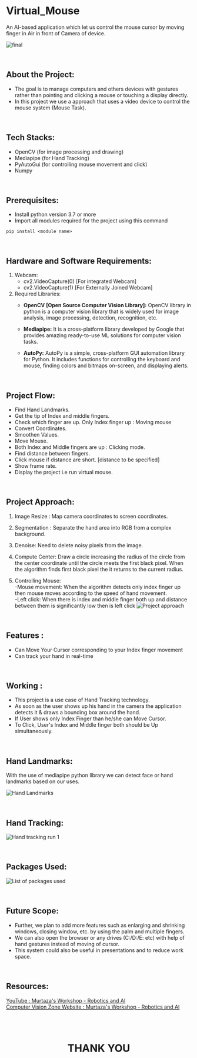 # Virtual_Mouse
An AI-based application which let us control the mouse cursor by moving finger in Air in front of Camera of device.

 ![final](https://user-images.githubusercontent.com/78357575/123516002-93aed580-d6b7-11eb-835b-ac7b284850d5.jpg)

<br>

## About the Project:
- The goal is to manage computers and others devices with gestures rather than pointing and clicking a mouse or touching a display directly.
- In this project we use a approach that uses a video device to control the mouse system (Mouse Task).

<br>

## Tech Stacks:
- OpenCV (for image processing and drawing)
- Mediapipe (for Hand Tracking)
- PyAutoGui (for controlling mouse movement and click)
- Numpy

<br>

## Prerequisites:
- Install python version 3.7 or more
- Import all modules required for the project using this command
```
pip install <module name>
```

<br>

## Hardware and Software Requirements:
1. Webcam:
   - cv2.VideoCapture(0) [For integrated Webcam]
   - cv2.VideoCapture(1) [For Externally Joined Webcam]
2. Required Libraries:
   - **OpenCV [Open Source Computer Vision Library]:** OpenCV library in python is a computer vision library that is widely used for image analysis, image processing, detection, recognition, etc.

   - **Mediapipe:**  It is a cross-platform library developed by Google that provides amazing ready-to-use ML solutions for computer vision tasks.

   - **AutoPy:** AutoPy is a simple, cross-platform GUI automation library for Python. It includes functions for controlling the keyboard and mouse, finding colors and bitmaps on-screen, and displaying alerts.

<br>

## Project Flow:
- Find Hand Landmarks.
- Get the tip of Index and middle fingers.
- Check which finger are up.
     Only Index finger up : Moving mouse
- Convert Coordinates.
- Smoothen Values.
- Move Mouse.
- Both Index and Middle fingers are up : Clicking mode.
- Find distance between fingers.
- Click mouse if distance are short. [distance to be specified]
- Show frame rate.
- Display the project i.e run virtual mouse. 


<br>

## Project Approach:
1. Image Resize :
	Map camera coordinates to screen coordinates.
 
2. Segmentation :
	Separate the hand area into RGB from a complex background.
 
3. Denoise:
	Need to delete noisy pixels from the image.
 
4. Compute Center:
	Draw a circle increasing the radius of the circle from the center coordinate until the circle meets the first black pixel.
	When the algorithm finds first black pixel the it returns to the current radius.
 
5. Controlling Mouse:
<br />-Mouse movement:
	When the algorithm detects only index finger up then mouse moves according to the speed of hand movement.
<br />-Left click:
	When there is index and middle finger both up and distance between them is significantly low then is left click
![Project approach](https://github.com/bipulkarna97/Virtual_Mouse/assets/126940912/4341098e-684b-4178-8acf-ffe36a5600e9)

<br>

## Features :
* Can Move Your Cursor corresponding to your Index finger movement
* Can track your hand in real-time

<br>

## Working :
* This project is a use case of Hand Tracking technology. 
* As soon as the user shows up his hand in the camera the application detects it & draws a bounding box around the hand.
* If User shows only Index Finger than he/she can Move Cursor.
* To Click, User's Index and Middle finger both should be Up simultaneously. 
 
<br>

## Hand Landmarks:
With the use of mediapipe python library we can detect face or hand landmarks based on our uses.

![Hand Landmarks](https://github.com/bipulkarna97/Virtual_Mouse/assets/126940912/196ced94-7fa9-434b-9b99-6b495e3f88d2)

<br>

## Hand Tracking:
![Hand tracking run 1](https://github.com/bipulkarna97/Virtual_Mouse/assets/126940912/aeb4ed74-cfe1-43a0-a6c1-9209567dece7)

<br>

## Packages Used:
![List of packages used](https://github.com/bipulkarna97/Virtual_Mouse/assets/126940912/ec918469-3aaa-4d54-b820-5e95e4ab8e5a)

<br>

## Future Scope:
- Further, we plan to add more features such as enlarging and shrinking windows, closing window, etc. by using the palm and multiple fingers.
- We can also open the browser or any drives (C:/D:/E: etc) with help of hand gestures instead of moving of cursor.
- This system could also be useful in presentations and to reduce work space.

<br>

## Resources:
<a href="https://www.youtube.com/watch?v=8gPONnGIPgw" target="_blank">YouTube : Murtaza's Workshop - Robotics and AI</a> <br>
<a href="https://www.computervision.zone/courses/ai-virtual-mouse/" target="_blank">Computer Vision Zone Website : Murtaza's Workshop - Robotics and AI</a>

<br>
<br>
<h1 align="center">THANK YOU </h1>

